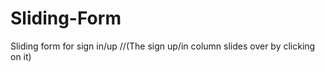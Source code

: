# Sliding-Form
Sliding form for sign in/up //(The sign up/in column slides over by clicking on it)  
